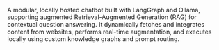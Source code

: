 A modular, locally hosted chatbot built with LangGraph and Ollama, supporting augmented Retrieval-Augmented Generation (RAG) for contextual question answering. It dynamically fetches and integrates content from websites, performs real-time augmentation, and executes locally using custom knowledge graphs and prompt routing.
